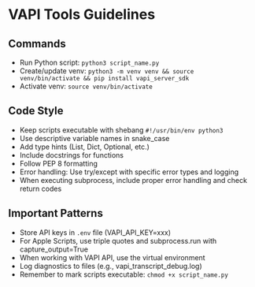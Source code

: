 # VAPI Tools Guidelines

## Commands
- Run Python script: `python3 script_name.py`
- Create/update venv: `python3 -m venv venv && source venv/bin/activate && pip install vapi_server_sdk`
- Activate venv: `source venv/bin/activate`

## Code Style
- Keep scripts executable with shebang `#!/usr/bin/env python3`
- Use descriptive variable names in snake_case
- Add type hints (List, Dict, Optional, etc.)
- Include docstrings for functions
- Follow PEP 8 formatting
- Error handling: Use try/except with specific error types and logging
- When executing subprocess, include proper error handling and check return codes

## Important Patterns
- Store API keys in `.env` file (VAPI_API_KEY=xxx)
- For Apple Scripts, use triple quotes and subprocess.run with capture_output=True
- When working with VAPI API, use the virtual environment
- Log diagnostics to files (e.g., vapi_transcript_debug.log)
- Remember to mark scripts executable: `chmod +x script_name.py`
